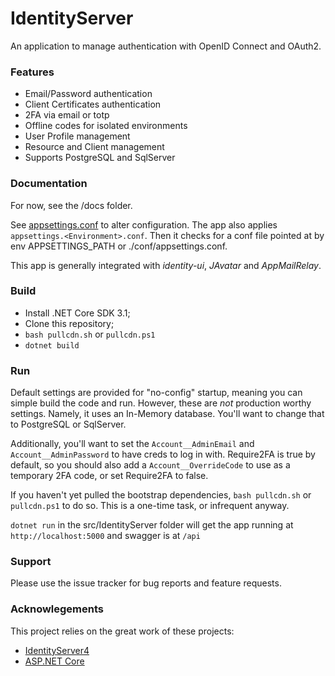 # IdentityServer

An application to manage authentication with OpenID Connect and OAuth2.


### Features
* Email/Password authentication
* Client Certificates authentication
* 2FA via email or totp
* Offline codes for isolated environments
* User Profile management
* Resource and Client management
* Supports PostgreSQL and SqlServer

### Documentation

For now, see the /docs folder.

See [appsettings.conf](src/IdentityServer/appsettings.conf) to alter configuration.
The app also applies `appsettings.<Environment>.conf`.
Then it checks for a conf file pointed at by env APPSETTINGS_PATH or ./conf/appsettings.conf.

This app is generally integrated with *identity-ui*, *JAvatar* and *AppMailRelay*.

### Build

* Install .NET Core SDK 3.1;
* Clone this repository;
* `bash pullcdn.sh` or `pullcdn.ps1`
* `dotnet build`

### Run
Default settings are provided for "no-config" startup, meaning you can simple build the code and run.
However, these are *not* production worthy settings.
Namely, it uses an In-Memory database.
You'll want to change that to PostgreSQL or SqlServer.

Additionally, you'll want to set the `Account__AdminEmail` and `Account__AdminPassword` to have creds
to log in with.  Require2FA is true by default, so you should also add a `Account__OverrideCode` to
use as a temporary 2FA code, or set Require2FA to false.

If you haven't yet pulled the bootstrap dependencies, `bash pullcdn.sh` or `pullcdn.ps1` to do so.  This is a one-time task, or infrequent anyway.

`dotnet run` in the src/IdentityServer folder will get the app running at `http://localhost:5000` and swagger is at `/api`

### Support

Please use the issue tracker for bug reports and feature requests.

### Acknowlegements

This project relies on the great work of these projects:
* [IdentityServer4](https://github.com/IdentityServer/IdentityServer4)
* [ASP.NET Core](https://github.com/aspnet)
